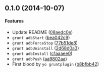 <a name="0.1.0"></a>
## 0.1.0 (2014-10-07)


#### Features

* Update README ([08aedc0e](https://github.com/netputer/grunt-adb-tools/commit/08aedc0e883257a7518b9a9cf5d1ed1493ffc359))
* `grunt adbStart` ([bea042c9](https://github.com/netputer/grunt-adb-tools/commit/bea042c91c6f69c0d165cfbf89392e15e0f793b9))
* `grunt adbForceStop` ([77b51de8](https://github.com/netputer/grunt-adb-tools/commit/77b51de8f2110527b407332650a281b9199462c4))
* `grunt adbUninstall` ([2d68d0a3](https://github.com/netputer/grunt-adb-tools/commit/2d68d0a31e5e88e3f896ca0386cc518f7ea2bc9e))
* `grunt adbInstall` ([c1aaaee0](https://github.com/netputer/grunt-adb-tools/commit/c1aaaee0ce0132cddf910479e44fb7fdcb172dd2))
* `grunt adbPush` ([aa9802aa](https://github.com/netputer/grunt-adb-tools/commit/aa9802aa209e0ada25044e90fd7abe549252c70f))
* First blood by `yo gruntplugin` ([b8bfbb42](https://github.com/netputer/grunt-adb-tools/commit/b8bfbb4251d86b0a12ed848ea221f4e76de5c8be))


